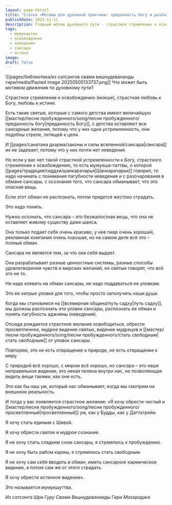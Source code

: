 ```yaml
---
layout: page-detail
title: "Статья «Мотивы для духовной практики: преданность богу и разочарование в сансаре»"
publishDate: 2023-11-11
description: Главный мотив духовного пути - страстное стремление к освобождению (мумукшуттва) и любовь к Богу. Если этого нет, путь начинается с осознания обмана и пагубности сансары, которая лишь маскирует страдания. Распознав иллюзию сансары и неведение, возникает сильное желание обрести просветление, чистый ум и истинное видение, свободное от кармы.
tags:
  - мумукшутва
  - освобождение
  - неведение
  - сансара
  - истина
image: 
draft: false
---
```

![[pages/библиотека/из сатсангов свами вишнудевананды гири/media/Pasted image 20250505133737.png]]
 Что может быть мотивом движения по духовному пути? 

 Страстное стремление к освобождению (мокше), страстная любовь к Богу, любовь к истине. 

 Есть такие святые, которые с самого детства имеют величайшую [[мастер/песни пробужденного/song/песни пробужденного/преданность богу|преданность Богу]], с детства оставляют все сансарные желания, потому что у них одна устремленность, они подобны стреле, летящей к цели. 

 И [[pages/санатана дхарма/законы и силы вселенной/сансара|сансара]] их не задевает, потому что у них почти нет неведения. 

 Но если у вас нет такой страстной устремленности к Богу, страстного стремления к освобождению, то есть мумукша-таттвы, о которой [[pages/традиция/сиддхи/шанкарачарья|Шанкарачарья]] говорил, то надо начинать с понимания пагубности неведения и с разочарования в обмане сансары, с осознания того, что сансара обманывает, что это опасная вещь. 

 Если этот обман не распознать, потом придется жестоко страдать. 

 Это надо понять.

 Нужно осознать, что сансара – это безжалостная вещь, что она не оставляет живому существу даже шанса. 

 Она только подает себя очень красиво, у нее пиар очень хороший, рекламная компания очень хорошая, но на самом деле всё это – полный обман. 

 Сансара не является тем, за что она себя выдает. 

 Она разрабатывает разные ценностные системы, разные способы удовлетворения чувств и мирских желаний, но святые говорят, что всё это не то. 

 Не надо клевать на обман сансары, не надо поддаваться ее уловкам. 

 Это ее хитрые уловки для того, чтобы просто заполучить наши души. 

 Когда мы становимся на [[всемирная община/путь садху|путь садху]], мы должны распознать эти уловки сансары, распознать ее обман и понять пагубность аджняны (неведения). 

 Отсюда рождается страстное желание освободиться, обрести просветленное, мудрое видение святых, видение мудрецов и [[мастер/песни пробужденного/song/песни пробужденного/стать свободным|стать свободным]] от уловок сансары. 

 Повторяю, это не есть отвращение к природе, не есть отвращение к миру. 

 С природой всё хорошо, с миром всё хорошо, но сансара – это наше неправильное видение, это некая пелена внутри нас, не позволяющая видеть вещи такими, как они есть. 

 Это как бы наш ум, который нас обманывает, когда мы смотрим на внешнюю реальность. 

 И тогда у вас появляется страстное желание: «Я хочу обрести чистый и [[мастер/песни пробужденного/song/песни пробужденного/просветленный|просветленный]] ум, как у Будды, как у Даттатрейи. 

 Я хочу стать единым с Шивой.

 Я хочу обрести святое и мудрое сознание. 

 Я не хочу спать сладким сном сансары, я стремлюсь к пробуждению.

 Я не хочу быть рабом кармы, я стремлюсь стать свободным.

 Я не хочу сам себя вводить в обман, иметь сансарное кармическое видение, а потом сам же от этого страдать.

 Я хочу обрести истинное видение».

 Это называется мумукшуттва.

*Из сатсанга Шри Гуру Свами Вишнудевананды Гири Махараджа*